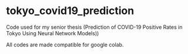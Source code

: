 # tokyo_covid19_prediction
Code used for my senior thesis (Prediction of COVID-19 Positive Rates in Tokyo Using Neural Network Models))

All codes are made compatible for google colab. 
